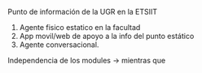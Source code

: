 Punto de información de la UGR en la ETSIIT

1. Agente fisico estatico en la facultad
2. App movil/web de apoyo a la info del punto estático
3. Agente conversacional.

Independencia de los modules -> mientras que 